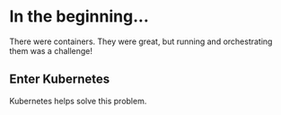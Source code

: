 # In the beginning...
There were containers.  They were great, but running and orchestrating them was a challenge!

## Enter Kubernetes
Kubernetes helps solve this problem.
